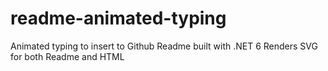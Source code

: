 # readme-animated-typing
Animated typing to insert to Github Readme built with .NET 6 Renders SVG for both Readme and HTML
